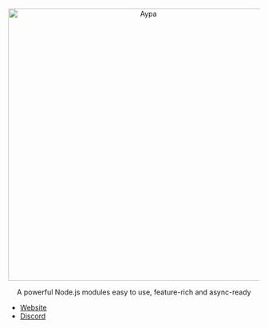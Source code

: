 <div align="center">
	<br />
	<p>
		<a herf="https://www.npmjs.com/package/aypa"><img src="https://github.com/Aypajs/Aypa/blob/main/docs/logo.svg" width="546" alt="Aypa" /></a>
	</p>
  
  <p>A powerful Node.js modules easy to use, feature-rich and async-ready</p>
</div>


- [Website]
- [Discord]


[Website]: https://aypa.io
[Discord]: https://discord.gg/ySk3xtycax

